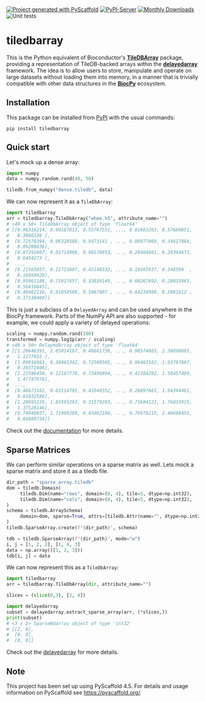 [![Project generated with PyScaffold](https://img.shields.io/badge/-PyScaffold-005CA0?logo=pyscaffold)](https://pyscaffold.org/)
[![PyPI-Server](https://img.shields.io/pypi/v/tiledbarray.svg)](https://pypi.org/project/tiledbarray/)
[![Monthly Downloads](https://pepy.tech/badge/tiledbarray/month)](https://pepy.tech/project/tiledbarray)
![Unit tests](https://github.com/BiocPy/tiledbarray/actions/workflows/pypi-test.yml/badge.svg)

# tiledbarray


This is the Python equivalent of Bioconductor's [**TileDBArray**](https://bioconductor.org/packages/TileDBArray) package,
providing a representation of TileDB-backed arrays within the [**delayedarray**](https://github.com/BiocPy/delayedarray) framework.
The idea is to allow users to store, manipulate and operate on large datasets without loading them into memory,
in a manner that is trivially compatible with other data structures in the [**BiocPy**](https::/github.com/BiocPy) ecosystem.

## Installation

This package can be installed from [PyPI](https://pypi.org/project/tiledbarray/) with the usual commands:

```shell
pip install tiledbarray
```

## Quick start

Let's mock up a dense array:

```python
import numpy
data = numpy.random.rand(40, 50)

tiledb.from_numpy("dense.tiledb", data)
```

We can now represent it as a `TileDbArray`:

```python
import tiledbarray
arr = tiledbarray.TileDbArray("whee.h5", attribute_name="")
# <40 x 50> TileDbArray object of type 'float64'
# [[0.96316214, 0.90187013, 0.55767551, ..., 0.81663263, 0.57660051,
#   0.3986336 ],
#  [0.72578394, 0.06328588, 0.9473141 , ..., 0.89977069, 0.34617884,
#   0.09208036],
#  [0.87291607, 0.01714908, 0.96570953, ..., 0.28404601, 0.20394673,
#   0.6454273 ],
#  ...,
#  [0.21565857, 0.11721607, 0.45146332, ..., 0.18565937, 0.348599  ,
#   0.16050929],
#  [0.95061188, 0.71917657, 0.33039149, ..., 0.60267692, 0.28035863,
#   0.56416845],
#  [0.40462116, 0.61058508, 0.5067807 , ..., 0.64234988, 0.5881812 ,
#   0.17138409]]
```

This is just a subclass of a `DelayedArray` and can be used anywhere in the BiocPy framework.
Parts of the NumPy API are also supported - for example, we could apply a variety of delayed operations:

```python
scaling = numpy.random.rand(100)
transformed = numpy.log1p(arr / scaling)
# <40 x 50> DelayedArray object of type 'float64'
# [[1.29646391, 2.05014167, 0.48661736, ..., 0.90574803, 2.38890685,
#   1.1277655 ],
#  [1.09916863, 0.38865342, 0.72500505, ..., 0.96463182, 1.93797807,
#   0.39371608],
#  [1.22596458, 0.12107778, 0.73496894, ..., 0.41384292, 1.50457489,
#   1.47747976],
#  ...,
#  [0.46673182, 0.63114795, 0.41040352, ..., 0.28897665, 1.94394461,
#   0.61032586],
#  [1.28695229, 1.85595293, 0.31579293, ..., 0.73604123, 1.76033915,
#   1.37526146],
#  [0.74949037, 1.71968269, 0.45082104, ..., 0.76976215, 2.40698455,
#   0.64080734]]
```

Check out the [documentation](https://biocpy.github.io/tiledbarray/) for more details.

## Sparse Matrices

We can perform similar operations on a sparse matrix as well. Lets mock a sparse matrix and store it as a tiledb file.

```python
dir_path = "sparse_array.tiledb"
dom = tiledb.Domain(
     tiledb.Dim(name="rows", domain=(0, 4), tile=5, dtype=np.int32),
     tiledb.Dim(name="cols", domain=(0, 4), tile=5, dtype=np.int32),
)
schema = tiledb.ArraySchema(
     domain=dom, sparse=True, attrs=[tiledb.Attr(name="", dtype=np.int32)]
)
tiledb.SparseArray.create(f"{dir_path}", schema)

tdb = tiledb.SparseArray(f"{dir_path}", mode="w")
i, j = [1, 2, 2], [1, 4, 3]
data = np.array(([1, 2, 3]))
tdb[i, j] = data
```

We can now represent this as a `TileDbArray`:

```python
import tiledbarray
arr = tiledbarray.TileDbArray(dir, attribute_name="")

slices = (slice(0,3), [2, 4])

import delayedarray
subset = delayedarray.extract_sparse_array(arr, (*slices,))
print(subset)
# <3 x 2> SparseNdarray object of type 'int32'
# [[2, 0],
#  [0, 0],
#  [0, 0]]
```

Check out the [delayedarray](https://biocpy.github.io/delayedarray/) for more details.

<!-- pyscaffold-notes -->

## Note

This project has been set up using PyScaffold 4.5. For details and usage
information on PyScaffold see https://pyscaffold.org/.
